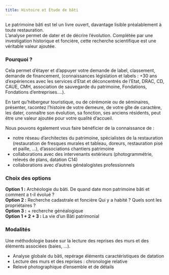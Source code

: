 ```yaml
---
title: Histoire et Étude de bâti
---
```


Le patrimoine bâti est tel un livre ouvert, davantage lisible préalablement à toute restauration.  
L’analyse permet de dater et de décrire l’évolution. Complétée par une investigation historique et foncière, cette recherche scientifique est une véritable valeur ajoutée.  

### Pourquoi ? 
Cela permet d’étayer et d’appuyer votre demande de label, classement, demande de financement, (connaissances législation et labels : +30 ans d’expériences avec les services d’Etat et déconcentrés de l’Etat, DRAC, CD, CAUE, CMH, association de sauvegarde du patrimoine, Fondations, Fondations d’entreprises….).  

En tant qu’hébergeur touristique, ou de cérémonie ou de séminaires, présenter, racontez l’histoire de votre demeure, de votre gîte de caractère, les dater, connaître son évolution, sa fonction, ses anciens résidents, peut être une valeur ajoutée pour votre qualité d’accueil.  

Nous pouvons également vous faire bénéficier de la connaissance de :
- notre réseau d’architectes du patrimoine, spécialistes de la restauration (restauration de fresques murales et tableau, doreurs, restauration pisé et paille, …), d’associations chantiers patrimoine
- collaborations avec des intervenants extérieurs (photogrammétrie, relevés de plans, datation C14) 
- collaborations avec d’autres généalogistes professionnels

### Choix des options
**Option 1 :**  Archéologie du bâti. De quand date mon patrimoine bâti et comment a t-il évolué ?  
**Option 2 :** Recherche cadastrale et foncière  Qui y a habité ? Quels sont les propriétaires ?  
**Option 3 :** + recherche généalogique  
**Option 1 + 2 + 3 :** La vie d’un Bâti patrimonial  

### Modalités
Une méthodologie basée sur la lecture des reprises des murs et des éléments associées (baies, …).
- Analyse globale du bâti, repérage éléments caractéristiques de datation
- Lecture des murs et des reprises : chronologie relative
- Relevé photographique d’ensemble et de détails
